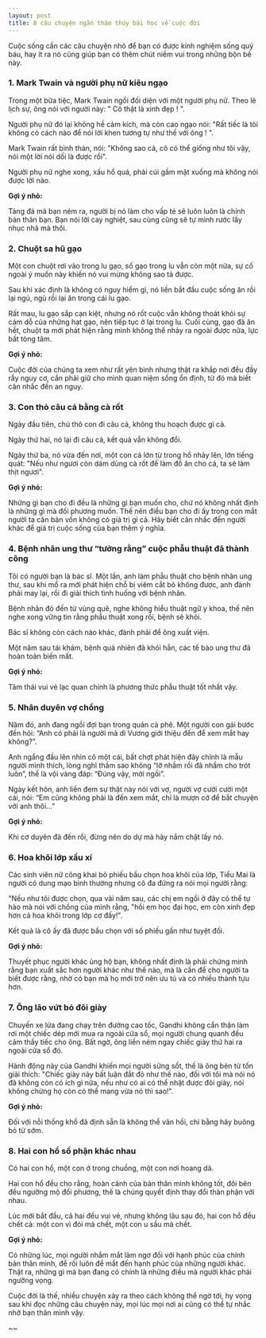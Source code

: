 ```yaml
---
layout: post
title: 8 câu chuyện ngắn thâm thúy bài học về cuộc đời
---
```

Cuộc sống cần các câu chuyện nhỏ để bạn có được kinh nghiệm sống quý báu, hay ít ra nó cũng giúp bạn có thêm chút niềm vui trong những bộn bề này.

### 1. Mark Twain và người phụ nữ kiêu ngạo

Trong một bữa tiệc, Mark Twain ngồi đối diện với một người phụ nữ. Theo lẽ lịch sự, ông nói với người này: " Cô thật là xinh đẹp ! ".

Người phụ nữ đó lại không hề cảm kích, mà còn cao ngạo nói: "Rất tiếc là tôi không có cách nào để nói lời khen tương tự như thế với ông ! ".

Mark Twain rất bình thản, nói: "Không sao cả, cô có thể giống như tôi vậy, nói một lời nói dối là được rồi".

Người phụ nữ nghe xong, xấu hổ quá, phải cúi gầm mặt xuống mà không nói được lời nào.

**Gợi ý nhỏ:**

Tảng đá mà bạn ném ra, người bị nó làm cho vấp té sẽ luôn luôn là chính bản thân bạn. Bạn nói lời cay nghiệt, sau cùng cũng sẽ tự mình rước lấy nhục nhã mà thôi.

### 2. Chuột sa hũ gạo

Một con chuột rơi vào trong lu gạo, số gạo trong lu vẫn còn một nửa, sự cố ngoài ý muốn này khiến nó vui mừng không sao tả được.

Sau khi xác định là không có nguy hiểm gì, nó liền bắt đầu cuộc sống ăn rồi lại ngủ, ngủ rồi lại ăn trong cái lu gạo.

Rất mau, lu gạo sắp cạn kiệt, nhưng nó rốt cuộc vẫn không thoát khỏi sự cám dỗ của những hạt gạo, nên tiếp tục ở lại trong lu. Cuối cùng, gạo đã ăn hết, chuột ta mới phát hiện rằng mình không thể nhảy ra ngoài được nữa, lực bất tòng tâm.

**Gợi ý nhỏ:**

Cuộc đời của chúng ta xem như rất yên bình nhưng thật ra khắp nơi đều đầy rẫy nguy cơ, cần phải giữ cho mình quan niệm sống ổn định, từ đó mà biết cân nhắc đến an nguy.

### 3. Con thỏ câu cá bằng cà rốt

Ngày đầu tiên, chú thỏ con đi câu cá, không thu hoạch được gì cả.

Ngày thứ hai, nó lại đi câu cá, kết quả vẫn không đổi.

Ngày thứ ba, nó vừa đến nơi, một con cá lớn từ trong hồ nhảy lên, lớn tiếng quát: "Nếu như ngươi còn dám dùng cà rốt để làm đồ ăn cho cá, ta sẽ làm thịt ngươi".

**Gợi ý nhỏ:**

Những gì bạn cho đi đều là những gì bạn muốn cho, chứ nó không nhất định là những gì mà đối phương muốn. Thế nên điều bạn cho đi ấy trong con mắt người ta căn bản vốn không có giá trị gì cả. Hãy biết cân nhắc đến người khác để giá trị cuộc sống của bạn thêm ý nghĩa.

### 4. Bệnh nhân ung thư “tưởng rằng” cuộc phẫu thuật đã thành công

Tôi có người bạn là bác sĩ. Một lần, anh làm phẫu thuật cho bệnh nhân ung thư, sau khi mổ ra mới phát hiện chỗ bị viêm cắt bỏ không được, anh đành phải may lại, rồi đi giải thích tình huống với bệnh nhân.

Bệnh nhân đó đến từ vùng quê, nghe không hiểu thuật ngữ y khoa, thế nên nghe xong vững tin rằng phẫu thuật xong rồi, bệnh sẽ khỏi.

Bác sĩ không còn cách nào khác, đành phải để ông xuất viện.

Một năm sau tái khám, bệnh quả nhiên đã khỏi hẳn, các tế bào ung thư đã hoàn toàn biến mất.

**Gợi ý nhỏ:**

Tâm thái vui vẻ lạc quan chính là phương thức phẫu thuật tốt nhất vậy.

### 5. Nhân duyên vợ chồng

Năm đó, anh đang ngồi đợi bạn trong quán cà phê. Một người con gái bước đến hỏi: “Anh có phải là người mà dì Vương giới thiệu đến để xem mắt hay không?”.

Anh ngẩng đầu lên nhìn cô một cái, bất chợt phát hiện đây chính là mẫu người mình thích, lòng nghĩ thầm sao không “lỡ nhầm rồi đã nhầm cho trót luôn”, thế là vội vàng đáp: “Đúng vậy, mời ngồi”.

Ngày kết hôn, anh liền đem sự thật này nói với vợ, người vợ cười cười một cái, nói: “Em cũng không phải là đến xem mắt, chỉ là mượn cớ để bắt chuyện với anh thôi…”

**Gợi ý nhỏ:**

Khi cơ duyên đã đến rồi, đừng nên do dự mà hãy nắm chặt lấy nó.

### 6. Hoa khôi lớp xấu xí

Các sinh viên nữ công khai bỏ phiếu bầu chọn hoa khôi của lớp, Tiểu Mai là người có dung mạo bình thường nhưng cô đa đứng ra nói mọi người rằng:

"Nếu như tôi được chọn, qua vài năm sau, các chị em ngồi ở đây có thể tự hào mà nói với chồng của mình rằng, "hồi em học đại học, em còn xinh đẹp hơn cả hoa khôi trong lớp cơ đấy!".

Kết quả là cô ấy đã được bầu chọn với số phiếu gần như tuyệt đối.

**Gợi ý nhỏ:**

Thuyết phục người khác ủng hộ bạn, không nhất định là phải chứng minh rằng bạn xuất sắc hơn người khác như thế nào, mà là cần để cho người ta biết được rằng, nhờ có bạn mà họ mới trở nên ưu tú và có nhiều thành tựu hơn.

### 7. Ông lão vứt bỏ đôi giày


Chuyến xe lửa đang chạy trên đường cao tốc, Gandhi không cẩn thận làm rơi một chiếc dép mới mua ra ngoài cửa sổ, mọi người chung quanh đều cảm thấy tiếc cho ông. Bất ngờ, ông liền ném ngay chiếc giày thứ hai ra ngoài cửa sổ đó.

Hành động này của Gandhi khiến mọi người sửng sốt, thế là ông bèn từ tốn giải thích: "Chiếc giày này bất luận đắt đỏ như thế nào, đối với tôi mà nói nó đã không còn có ích gì nữa, nếu như có ai có thể nhặt được đôi giày, nói không chừng họ còn có thể mang vừa nó thì sao!".

**Gợi ý nhỏ:**

Đối với nỗi thống khổ đã định sẵn là không thể vãn hồi, chi bằng hãy buông bỏ từ sớm.

### 8. Hai con hổ số phận khác nhau

Có hai con hổ, một con ở trong chuồng, một con nơi hoang dã.

Hai con hổ đều cho rằng, hoàn cảnh của bản thân mình không tốt, đôi bên đều ngưỡng mộ đối phương, thế là chúng quyết định thay đổi thân phận với nhau.

Lúc mới bắt đầu, cả hai đều vui vẻ, nhưng không lâu sau đó, hai con hổ đều chết cả: một con vì đói mà chết, một con u sầu mà chết.

**Gợi ý nhỏ:**

Có những lúc, mọi người nhắm mắt làm ngơ đối với hạnh phúc của chính bản thân mình, để rồi luôn để mắt đến hạnh phúc của những người khác. Thật ra, những gì mà bạn đang có chính là những điều mà người khác phải ngưỡng vọng.

Cuộc đời là thế, nhiều chuyện xảy ra theo cách không thể ngờ tới, hy vọng sau khi đọc những câu chuyện này, mọi lúc mọi nơi ai cũng có thể tự nhắc nhở bạn thân mình vậy.

~~